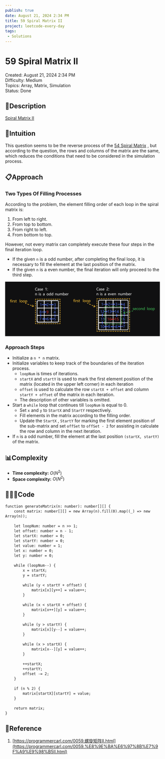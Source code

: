 ```yaml
---
publish: true
date: August 21, 2024 2:34 PM
title: 59 Spiral Matrix II
project: leetcode-every-day
tags:
 - Solutions
---
```


# 59 Spiral Matrix II

Created: August 21, 2024 2:34 PM<br>
Difficulty: Medium<br>
Topics: Array, Matrix, Simulation<br>
Status: Done<br>

## 📖Description

[Spiral Matrix II](https://leetcode.com/problems/spiral-matrix-ii/description/)

## 🤔Intuition

This question seems to be the reverse process of the  [54 Spiral Matrix](https://leetcode.com/problems/spiral-matrix/description/) , but according to the question, the rows and columns of the matrix are the same, which reduces the conditions that need to be considered in the simulation process.

## 📋Approach

### Two Types Of Filling Processes

According to the problem, the element filling order of each loop in the spiral matrix is:

1. From left to right.
2. From top to bottom.
3. From right to left.
4. From bottom to top.

However, not every matrix can completely execute these four steps in the final iteration loop.

- If the given `n` is a odd number, after completing the final loop, it is necessary to fill the element at the last position of the matrix.
- If the given `n` is a even number, the final iteration will only proceed to the third step.

![SpiralMatrixIi.png](./images/59-Spiral-Matrix-II.png)

### Approach Steps

- Initialize a `n * n` matrix.
- Initialize variables to keep track of the boundaries of the iteration process.
    - `loopNum` is times of iterations.
    - `startX` and `startY` is used to mark the first element position of the matrix (located in the upper left corner) in each iteration
    - `offset` is used to calculate the row `startX + offset` and column `startY + offset` of the matrix in each iteration.
    - The description of other variables is omitted.
- Start a `while` loop that continues till `loopNum` is equal to 0.
    - Set `x` and `y` to `StartX` and `StartY` respectively.
    - Fill elements in the matrix according to the filling order.
    - Update the `StartX` , `StartY` for marking the first element position of the sub-matrix and set `offSet` to `offSet - 2` for assisting in calculate the row and column in the next iteration.
- If `n` is a odd number, fill the element at the last position `(startX, startY)` of the matrix.

## 📊Complexity

- **Time complexity:** $O(N^2)$
- **Space complexity:** $O(N^2)$

## 🧑🏻‍💻Code

```tsx
function generateMatrix(n: number): number[][] {
    const matrix: number[][] = new Array(n).fill(0).map((_) => new Array(n));

    let loopNum: number = n >> 1;
    let offset: number = n - 1;
    let startX: number = 0;
    let startY: number = 0;
    let value: number = 1;
    let x: number = 0;
    let y: number = 0;

    while (loopNum--) {
        x = startX;
        y = startY;

        while (y < startY + offset) {
            matrix[x][y++] = value++;
        }

        while (x < startX + offset) {
            matrix[x++][y] = value++;
        }

        while (y > startY) {
            matrix[x][y--] = value++;
        }

        while (x > startX) {
            matrix[x--][y] = value++;
        }

        ++startX;
        ++startY;
        offset -= 2;
    }

    if (n % 2) {
        matrix[startX][startY] = value;
    }

    return matrix;
}
```

## 🔖Reference

1. [https://programmercarl.com/0059.螺旋矩阵II.html](https://programmercarl.com/0059.%E8%9E%BA%E6%97%8B%E7%9F%A9%E9%98%B5II.html)
